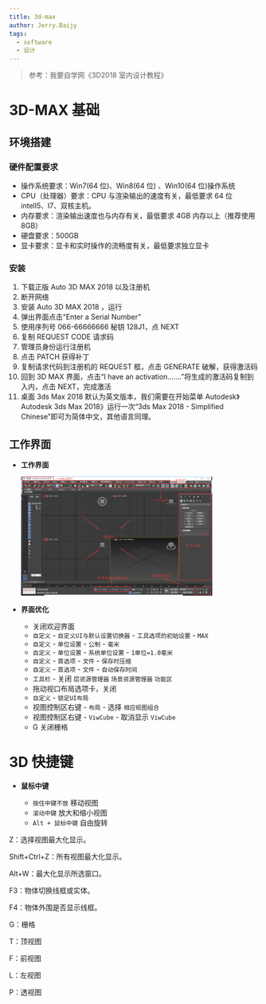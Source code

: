 ```yaml
---
title: 3d-max
author: Jerry.Baijy
tags:
  - software
  - 设计
---
```


> 参考：我要自学网《3D2018 室内设计教程》

# 3D-MAX 基础

## 环境搭建

### 硬件配置要求

- 操作系统要求：Win7(64 位)、Win8(64 位) 、Win10(64 位)操作系统
- CPU（处理器）要求：CPU 与渲染输出的速度有关，最低要求 64 位 intelI5、I7、双核主机。
- 内存要求：渲染输出速度也与内存有关，最低要求 4GB 内存以上（推荐使用 8GB）
- 硬盘要求：500GB
- 显卡要求：显卡和实时操作的流畅度有关，最低要求独立显卡

### 安装

1. 下载正版 Auto 3D MAX 2018 以及注册机
2. 断开网络
3. 安装 Auto 3D MAX 2018 ，运行
4. 弹出界面点击“Enter a Serial Number”
5. 使用序列号 066-66666666 秘钥 128J1，点 NEXT
6. 复制 REQUEST CODE 请求码
7. 管理员身份运行注册机
8. 点击 PATCH 获得补丁
9. 复制请求代码到注册机的 REQUEST 框，点击 GENERATE 破解，获得激活码
10. 回到 3D MAX 界面，点击“I have an activation…….”将生成的激活码复制到入内，点击 NEXT，完成激活
11. 桌面 3ds Max 2018 默认为英文版本，我们需要在开始菜单 Autodesk》Autodesk 3ds Max 2018》运行一次“3ds Max 2018 - Simplified Chinese”即可为简体中文，其他语言同理。

## 工作界面

- **工作界面**

  <img src="assets/区域说明.png" alt="图片1" style="width: 80%;">

- **界面优化**

  - 关闭欢迎界面
  - `自定义` - `自定义UI与默认设置切换器` - `工具选项的初始设置` - `MAX`
  - `自定义` - `单位设置` - `公制` - `毫米`
  - `自定义` - `单位设置` - `系统单位设置` - `1单位=1.0毫米`
  - `自定义` - `首选项` - `文件` - `保存时压缩`
  - `自定义` - `首选项` - `文件` - `自动保存时间`
  - `工具栏` - 关闭 `层资源管理器` `场景资源管理器` `功能区`
  - 拖动视口布局选项卡，关闭
  - `自定义` - `锁定UI布局`
  - 视图控制区右键 - `布局` - 选择 `相应视图组合`
  - 视图控制区右键 - `ViwCube` - 取消显示 `ViwCube`
  - G 关闭栅格

# 3D 快捷键

- **鼠标中键**

  - `按住中键不放` 移动视图
  - `滚动中键` 放大和缩小视图
  - `Alt + 鼠标中键` 自由旋转

Z：选择视图最大化显示。

Shift+Ctrl+Z：所有视图最大化显示。

Alt+W：最大化显示所选窗口。

F3：物体切换线框或实体。

F4：物体外围是否显示线框。

G：栅格

T：顶视图

F：前视图

L：左视图

P：透视图
